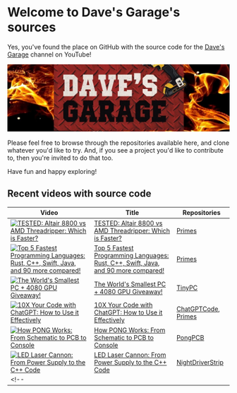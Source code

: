 # Welcome to Dave's Garage's sources

Yes, you've found the place on GitHub with the source code for the [Dave's Garage](https://www.youtube.com/@DavesGarage) channel on YouTube!

[![Dave's Garage](https://github.com/PlummersSoftwareLLC/.github/blob/main/assets/channelbanner.jpg?raw=true)](https://www.youtube.com/@DavesGarage)

Please feel free to browse through the repositories available here, and clone whatever you'd like to try. And, if you see a project you'd like to contribute to, then you're invited to do that too.

Have fun and happy exploring!

## Recent videos with source code

| Video | Title | Repositories |
|-|-|-|
| [![TESTED: Altair 8800 vs AMD Threadripper: Which is Faster?](https://img.youtube.com/vi/6EBLDzGMYyc/default.jpg)](https://youtu.be/6EBLDzGMYyc) | [TESTED: Altair 8800 vs AMD Threadripper: Which is Faster?](https://youtu.be/6EBLDzGMYyc) | [Primes](https://github.com/PlummersSoftwareLLC/Primes) |
| [![Top 5 Fastest Programming Languages: Rust, C++, Swift, Java, and 90 more compared!](https://img.youtube.com/vi/pSvSXBorw4A/default.jpg)](https://youtu.be/pSvSXBorw4A) | [Top 5 Fastest Programming Languages: Rust, C++, Swift, Java, and 90 more compared!](https://youtu.be/pSvSXBorw4A) | [Primes](https://github.com/PlummersSoftwareLLC/Primes) |
| [![The World's Smallest PC + 4080 GPU Giveaway!](https://img.youtube.com/vi/zpDPwBUDQg8/default.jpg)](https://youtu.be/zpDPwBUDQg8) | [The World's Smallest PC + 4080 GPU Giveaway!](https://youtu.be/zpDPwBUDQg8) | [TinyPC](https://github.com/PlummersSoftwareLLC/TinyPC) |
| [![10X Your Code with ChatGPT: How to Use it Effectively](https://img.youtube.com/vi/pspsSn_nGzo/default.jpg)](https://youtu.be/pspsSn_nGzo) | [10X Your Code with ChatGPT: How to Use it Effectively](https://youtu.be/pspsSn_nGzo) | [ChatGPTCode](https://github.com/PlummersSoftwareLLC/ChatGPTCode), [Primes](https://github.com/PlummersSoftwareLLC/Primes) |
| [![How PONG Works: From Schematic to PCB to Console](https://img.youtube.com/vi/iF7lo0vU_WI/default.jpg)](https://youtu.be/iF7lo0vU_WI) | [How PONG Works: From Schematic to PCB to Console](https://youtu.be/iF7lo0vU_WI) | [PongPCB](https://github.com/PlummersSoftwareLLC/PongPCB) |
| [![LED Laser Cannon: From Power Supply to the C++ Code](https://img.youtube.com/vi/1hYmpztMQe0/default.jpg)](https://youtu.be/1hYmpztMQe0) | [LED Laser Cannon: From Power Supply to the C++ Code](https://youtu.be/1hYmpztMQe0) | [NightDriverStrip](https://github.com/PlummersSoftwareLLC/NightDriverStrip) |
<!--| [![<title>](https://img.youtube.com/vi/<id>/default.jpg)](https://youtu.be/<id>) | [<title>](https://youtu.be/<id>) | [<repo>](https://github.com/PlummersSoftwareLLC/<repo>) |-->

